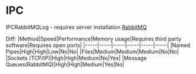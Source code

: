 # IPC
IPCRabbitMQLog - requires server installation [RabbitMQ](https://www.rabbitmq.com/docs/download)

Diff:
|Method|Speed|Performance|Memory usage|Requires third party software|Requires open ports|
|-----|-----|-----|-----|-----|-----|
|Named Pipes|High|High|Low|No|No|
|Files|Medium|Medium|Medium|No|No|
|Sockets (TCP/IP)|High|High|Medium|No|Yes|
|Message Queues(RabbitMQ)|High|High|Medium|Yes|No|
